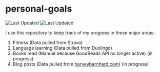 # personal-goals
![Last Updated](https://img.shields.io/date/1610458601?color=FC4C02&label=Fitness%20Updated&logo=strava)
![Last Updated](https://img.shields.io/date/1610458601?color=7ac70c&label=Language%20Updated&logo=duolingo)

I use this repository to keep track of my progress in these major areas:

1. Fitness (Data pulled from Strava)
2. Language learning (Data pulled from Duolingo)
3. Books read (Manual because GoodReads API no longer active) (in progress)
4. Blog posts (Data pulled from [harveybarnhard.com](https://harveybarnhard.com)) (in progress)

